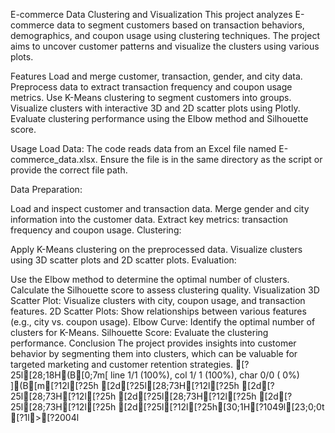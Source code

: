 E-commerce Data Clustering and VisualizationThis project analyzes E-commerce data to segment customers based on transaction behaviors, demographics, and coupon usage using clustering techniques. The project aims to uncover customer patterns and visualize the clusters using various plots.FeaturesLoad and merge customer, transaction, gender, and city data.Preprocess data to extract transaction frequency and coupon usage metrics.Use K-Means clustering to segment customers into groups.Visualize clusters with interactive 3D and 2D scatter plots using Plotly.Evaluate clustering performance using the Elbow method and Silhouette score.UsageLoad Data: The code reads data from an Excel file named E-commerce_data.xlsx. Ensure the file is in the same directory as the script or provide the correct file path.Data Preparation:Load and inspect customer and transaction data.Merge gender and city information into the customer data.Extract key metrics: transaction frequency and coupon usage.Clustering:Apply K-Means clustering on the preprocessed data.Visualize clusters using 3D scatter plots and 2D scatter plots.Evaluation:Use the Elbow method to determine the optimal number of clusters.Calculate the Silhouette score to assess clustering quality.Visualization3D Scatter Plot: Visualize clusters with city, coupon usage, and transaction features.2D Scatter Plots: Show relationships between various features (e.g., city vs. coupon usage).Elbow Curve: Identify the optimal number of clusters for K-Means.Silhouette Score: Evaluate the clustering performance.ConclusionThe project provides insights into customer behavior by segmenting them into clusters, which can be valuable for targeted marketing and customer retention strategies.[?25l[28;18H(B[0;7m[ line  1/1 (100%), col  1/ 1 (100%), char  0/0 ( 0%) ](B[m[?12l[?25h[2d[?25l[28;73H[?12l[?25h[2d[?25l[28;73H[?12l[?25h[2d[?25l[28;73H[?12l[?25h[2d[?25l[28;73H[?12l[?25h[2d[?25l[?12l[?25h[30;1H[?1049l[23;0;0t[?1l>[?2004l